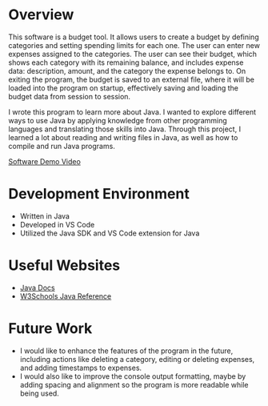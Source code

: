 # Overview

This software is a budget tool. It allows users to create a budget by defining categories and setting spending limits for each one. The user can enter new expenses assigned to the categories. The user can see their budget, which shows each category with its remaining balance, and includes expense data: description, amount, and the category the expense belongs to. On exiting the program, the budget is saved to an external file, where it will be loaded into the program on startup, effectively saving and loading the budget data from session to session.

I wrote this program to learn more about Java. I wanted to explore different ways to use Java by applying knowledge from other programming languages and translating those skills into Java. Through this project, I learned a lot about reading and writing files in Java, as well as how to compile and run Java programs.

[Software Demo Video](https://www.youtube.com/watch?v=NpnDxg13hlc)

# Development Environment

- Written in Java 
- Developed in VS Code 
- Utilized the Java SDK and VS Code extension for Java

# Useful Websites

- [Java Docs](https://docs.oracle.com/javase/8/docs/technotes/tools/windows/toc.html)
- [W3Schools Java Reference](https://www.w3schools.com/java/java_ref_reference.asp)

# Future Work

- I would like to enhance the features of the program in the future, including actions like deleting a category, editing or deleting expenses, and adding timestamps to expenses.  
- I would also like to improve the console output formatting, maybe by adding spacing and alignment so the program is more readable while being used.
